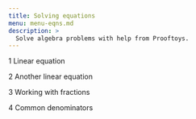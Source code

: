 ```yaml
---
title: Solving equations
menu: menu-eqns.md
description: >
  Solve algebra problems with help from Prooftoys.
---
```

1 Linear equation
<div class=proof-editor data-one-doc data-steps=
 "(steps (1 consider
            (t (((4 * ((2 * x) - 3)) + 7) = ((3 * x) + 5)))))"
></div>

2 Another linear equation
<div class=proof-editor data-one-doc data-steps=
 "(steps (1 consider (t (8 * (2 - t) = -5 * t))))"
></div>

3 Working with fractions
<div class=proof-editor data-one-doc data-steps=
 "(steps (1 consider (t (5 * x - 6 = 2 / 3))))"
></div>

4 Common denominators
<div class=proof-editor data-one-doc data-steps=
 "(steps (1 consider (t (((5 * x) - (5 / 4)) = (2 / 3)))))"
></div>

